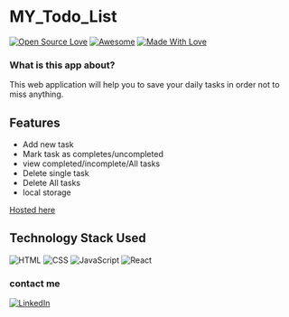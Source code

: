 # MY_Todo_List
[![Open Source Love](https://badges.frapsoft.com/os/v2/open-source.svg?v=103)](https://github.com/Siddheshbhosale)
[![Awesome](https://cdn.rawgit.com/sindresorhus/awesome/d7305f38d29fed78fa85652e3a63e154dd8e8829/media/badge.svg)](https://github.com/Omkar-Ghate) [![Made With Love](https://img.shields.io/badge/Made%20With-Love-orange.svg)](https://github.com/Siddheshbhosale)

### What is this app about?
This web application will help you to save your daily tasks in order not to miss anything.

## Features
* Add new task
* Mark task as completes/uncompleted
* view completed/incomplete/All tasks
* Delete single task
* Delete All tasks
* local storage


<a href="https://my-todo-list-webpage.netlify.app/" target="_blank">Hosted here</a>

## Technology Stack Used

![HTML](https://img.shields.io/badge/frontend-html-orange.svg?logo=html5&style=flat-square) 
![CSS](https://img.shields.io/badge/frontend-css-yellowgreen.svg?logo=css3&style=flat-square)
![JavaScript](https://img.shields.io/badge/frontend-javascript-blue.svg?logo=javascript&style=flat-square) 
![React](https://img.shields.io/badge/-ReactJs-61DAFB?logo=react&logoColor=white&style=flat)

### contact me
 [![LinkedIn](https://img.shields.io/static/v1.svg?label=connect&message=@Siddheshbhosale&color=grey&logo=linkedin&style=flat&logoColor=white&colorA=blue)](https://www.linkedin.com/in/siddheshbhosale/) 
